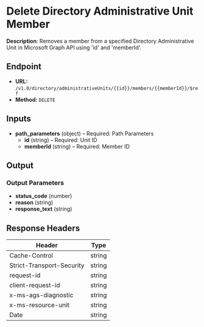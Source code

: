 # Delete Directory Administrative Unit Member

**Description**: Removes a member from a specified Directory Administrative Unit in Microsoft Graph API using 'id' and 'memberId'.

## Endpoint

- **URL:** `/v1.0/directory/administrativeUnits/{{id}}/members/{{memberId}}/$ref`
- **Method:** `DELETE`
## Inputs

- **path_parameters** (object) – Required: Path Parameters
  - **id** (string) – Required: Unit ID
  - **memberId** (string) – Required: Member ID
## Output

### Output Parameters

- **status_code** (number)
- **reason** (string)
- **response_text** (string)
## Response Headers

| Header | Type |
|--------|------|
| Cache-Control | string |
| Strict-Transport-Security | string |
| request-id | string |
| client-request-id | string |
| x-ms-ags-diagnostic | string |
| x-ms-resource-unit | string |
| Date | string |